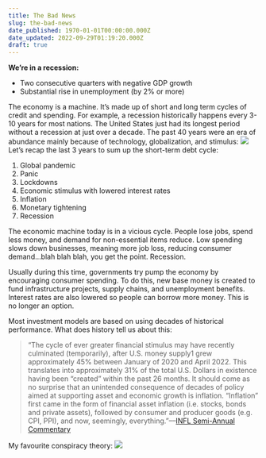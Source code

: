 ```yaml
---
title: The Bad News
slug: the-bad-news
date_published: 1970-01-01T00:00:00.000Z
date_updated: 2022-09-29T01:19:20.000Z
draft: true
---
```


**We’re in a recession:**

- Two consecutive quarters with negative GDP growth
- Substantial rise in unemployment (by 2% or more)

The economy is a machine. It’s made up of short and long term cycles of credit and spending. For example, a recession historically happens every 3-10 years for most nations. The United States just had its longest period without a recession at just over a decade. The past 40 years were an era of abundance mainly because of technology, globalization, and stimulus:
![](__GHOST_URL__/content/images/2022/09/EW9yQFPUcAAtCxf.jpg-large.jpeg)
Let’s recap the last 3 years to sum up the short-term debt cycle:

1. Global pandemic
2. Panic
3. Lockdowns
4. Economic stimulus with lowered interest rates
5. Inflation
6. Monetary tightening
7. Recession

The economic machine today is in a vicious cycle. People lose jobs, spend less money, and demand for non-essential items reduce. Low spending slows down businesses, meaning more job loss, reducing consumer demand…blah blah blah, you get the point. Recession.

Usually during this time, governments try pump the economy by encouraging consumer spending. To do this, new base money is created to fund infrastructure projects, supply chains, and unemployment benefits. Interest rates are also lowered so people can borrow more money. This is no longer an option.

Most investment models are based on using decades of historical performance. What does history tell us about this:

> “The cycle of ever greater financial stimulus may have recently culminated (temporarily), after U.S. money supply1 grew approximately 45% between January of 2020 and April 2022. This translates into approximately 31% of the total U.S. Dollars in existence having been “created” within the past 26 months. It should come as no surprise that an unintended consequence of decades of policy aimed at supporting asset and economic growth is inflation. “Inflation” first came in the form of financial asset inflation (i.e. stocks, bonds and private assets), followed by consumer and producer goods (e.g. CPI, PPI), and now, seemingly, everything.”––[INFL Semi-Annual Commentary](https://horizonkinetics.com/app/uploads/INFL_SemiAnnual-Commentary_FINAL.pdf)

My favourite conspiracy theory:
![](__GHOST_URL__/content/images/2022/09/FdhrF8uXoAA1PNZ.jpeg)
